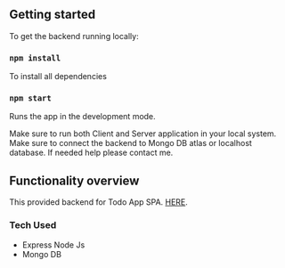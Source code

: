 ## Getting started

To get the backend running locally:

### `npm install`

To install all dependencies

### `npm start`

Runs the app in the development mode.

Make sure to run both Client and Server application in your local system. Make sure to connect the backend to Mongo DB atlas or localhost database.
If needed help please contact me.

## Functionality overview

This provided backend for Todo App SPA. [HERE](https://clone-7be6c.web.app).

### Tech Used

- Express Node Js
- Mongo DB
